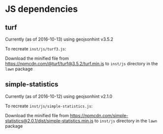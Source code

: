 # JS dependencies

## turf

Currently (as of 2016-10-13) using geojsonhint v3.5.2

To recreate `inst/js/turf3.js`:

Download the minified file from <https://npmcdn.com/@turf/turf@3.5.2/turf.min.js>
to `inst/js` directory in the `lawn` package

## simple-statistics

Currently (as of 2016-10-12) using geojsonhint v2.1.0

To recreate `inst/js/simple-statistics.js`:

Download the minified file from <https://npmcdn.com/simple-statistics@2.0.1/dist/simple-statistics.min.js>
to `inst/js` directory in the `lawn` package
